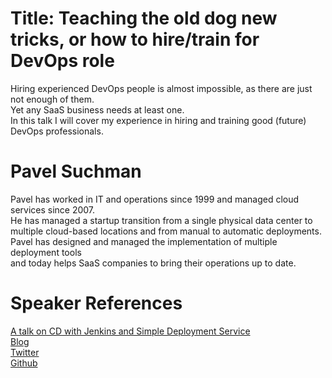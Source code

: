 Title: Teaching the old dog new tricks, or how to hire/train for DevOps role
==========================
Hiring experienced DevOps people is almost impossible, as there are just
not enough of them.  
Yet any SaaS business needs at least one.  
In this talk I will cover my experience in hiring and training good (future)
DevOps professionals. 

Pavel Suchman
====================
Pavel has worked in IT and operations since 1999 and managed cloud services since 2007.  
He has managed a startup transition from a single physical data center to  
multiple cloud-based locations and from manual to automatic deployments.  
Pavel has designed and managed the implementation of multiple deployment tools  
and today helps SaaS companies to bring their operations up to date.

Speaker References
=================================
[A talk on CD with Jenkins and Simple Deployment Service](http://www.cloudbees.com/jenkins-user-conference-2012-israel-abstracts.cb#PavelSuchman)  
[Blog](http://blog.simplcloud.com/)  
[Twitter](https://twitter.com/PavelSuchman/)  
[Github](https://github.com/flypunk)



